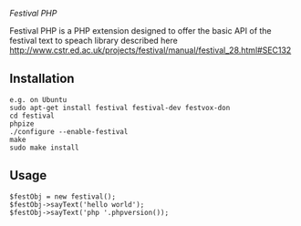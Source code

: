 *Festival PHP*

Festival PHP is a PHP extension designed to offer the basic API of the festival text to speach library described here http://www.cstr.ed.ac.uk/projects/festival/manual/festival_28.html#SEC132

**Installation**
----------------------------
	e.g. on Ubuntu
	sudo apt-get install festival festival-dev festvox-don
	cd festival
	phpize
	./configure --enable-festival
	make
	sudo make install

**Usage**
----------------------------
	$festObj = new festival();
	$festObj->sayText('hello world');
	$festObj->sayText('php '.phpversion());
